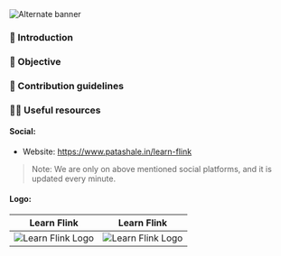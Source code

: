 <picture>
  <source media="(prefers-color-scheme: dark)" srcset="https://github.com/patashale/learn-flink/assets/68323012/4041eaf4-a201-49f2-9450-86fc312628a1">
  <source media="(prefers-color-scheme: light)" srcset="https://github.com/patashale/learn-flink/assets/68323012/4041eaf4-a201-49f2-9450-86fc312628a1">
  <img alt="Alternate banner" src="https://github.com/patashale/learn-flink/assets/68323012/4041eaf4-a201-49f2-9450-86fc312628a1">
</picture>

### 👋 Introduction



### 🎯 Objective



### 🌈 Contribution guidelines



### 👩‍💻 Useful resources

#### Social:
  - Website: https://www.patashale.in/learn-flink

> Note: We are only on above mentioned social platforms, and it is updated every minute.

#### Logo:

   Learn Flink | Learn Flink
  :-------------------------:|:-------------------------:
  ![Learn Flink Logo](https://github.com/patashale/learn-flink/assets/68323012/40f903c5-46ba-4a33-b2df-02d449e44b5c) | ![Learn Flink Logo](https://github.com/patashale/learn-flink/assets/68323012/40f903c5-46ba-4a33-b2df-02d449e44b5c)
